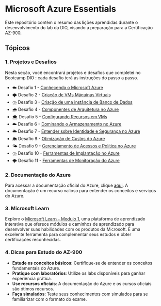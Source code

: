 # Microsoft Azure Essentials
Este repositório contém o resumo das lições aprendidas durante o desenvolvimento do lab da DIO, visando a preparação para a Certificação AZ-900.

## Tópicos

### 1. Projetos e Desafios
Nesta seção, você encontrará projetos e desafios que completei no Bootcamp DIO : cada desafio terá as instruções do passo a passo.

- ☁️ Desafio 1 - [Conhecendo o Microsoft Azure](https://github.com/igorferrer-data/documentacao-azure/blob/main/01%20-%20Microsoft%20Azure.md) 
- 🌩️ Desafio 2 - [Criação de VMs Máquinas Virtuais](https://github.com/igorferrer-data/documentacao-azure/blob/main/02%20-%20Maquinas%20Virtuais(Virtual%20Machine).md)
- ⛈️ Desafio 3 - [Criação de uma instância de Banco de Dados](https://github.com/igorferrer-data/documentacao-azure/blob/main/03%20-%20Banco%20de%20dados(DataBase).md)
- 🌧️ Desafio 4 - [Componentes de Arquitetura no Azure](https://github.com/igorferrer-data/documentacao-azure/blob/main/04%20-%20Componentes%20de%20Arquitetura%20no%20Azure.md)
- 🌨️ Desafio 5 - [Configurando Recursos em VMs ](https://github.com/igorferrer-data/documentacao-azure/blob/main/05%20-%20Configurar%20recursos%20em%20Vms.md)
- ☁️ Desafio 6 - [Dominando o Armazenamento no Azure](https://github.com/igorferrer-data/documentacao-azure/blob/main/06%20-%20Configurar%20Armazenamento%20(Storage).md)
- 🌥️ Desafio 7 - [Entender sobre Identidade e Segurança no Azure](https://github.com/igorferrer-data/documentacao-azure/blob/main/07%20-%20Microsoft%20Entra%20ID%20e%20Security.md)
- 🌦️ Desafio 8 - [Otimização de Custos do Azure](https://github.com/igorferrer-data/documentacao-azure/blob/main/08%20-%20Otimiza%C3%A7%C3%A3o%20de%20Custos%20do%20Azure.md)
- 🌤️ Desafio 9 - [Gerenciamento de Acessos e Política no Azure](https://github.com/igorferrer-data/documentacao-azure/blob/main/09%20-%20Gerenciamento%20de%20acessos%20e%20politicas%20no%20azure.md)
- ⛈️ Desafio 10 - [Ferramentas de Implantação no Azure](https://github.com/igorferrer-data/documentacao-azure/blob/main/10%20-%20Ferramentas%20de%20Implanta%C3%A7%C3%A3o%20e%20Gerenciamento%20no%20Azure.md)
- 🌩️ Desafio 11 - [Ferramentas de Monitoração do Azure](https://github.com/igorferrer-data/documentacao-azure/blob/main/11%20-%20Monitoramento%20Inteligente.md)


### 2. Documentação do Azure
Para acessar a documentação oficial do Azure, clique [aqui](https://learn.microsoft.com/pt-br/azure/). A documentação é um recurso valioso para entender os conceitos e serviços do Azure.

### 3. Microsoft Learn 

Explore o [Microsoft Learn - Modulo 1](https://learn.microsoft.com/en-us/training/modules/describe-azure-compute-networking-services/1-introduction), uma plataforma de aprendizado interativa que oferece módulos e caminhos de aprendizado para desenvolver suas habilidades com os produtos da Microsoft. É uma excelente ferramenta para complementar seus estudos e obter certificações reconhecidas.

### 4. Dicas para Estudo do AZ-900
- **Estude os conceitos básicos**: Certifique-se de entender os conceitos fundamentais do Azure.
- **Pratique com laboratórios**: Utilize os labs disponíveis para ganhar experiência prática.
- **Use recursos oficiais**: A documentação do Azure e os cursos oficiais são ótimos recursos.
- **Faça simulados**: Teste seus conhecimentos com simulados para se familiarizar com o formato do exame.
